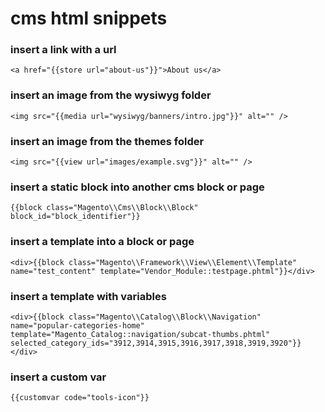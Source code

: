 # cms html snippets

### insert a link with a url

    <a href="{{store url="about-us"}}">About us</a>

### insert an image from the wysiwyg folder

    <img src="{{media url="wysiwyg/banners/intro.jpg"}}" alt="" />

### insert an image from the themes folder

    <img src="{{view url="images/example.svg"}}" alt="" />

### insert a static block into another cms block or page

    {{block class="Magento\\Cms\\Block\\Block" block_id="block_identifier"}}

### insert a template into a block or page

    <div>{{block class="Magento\\Framework\\View\\Element\\Template" name="test_content" template="Vendor_Module::testpage.phtml"}}</div>

### insert a template with variables

    <div>{{block class="Magento\\Catalog\\Block\\Navigation" name="popular-categories-home" template="Magento_Catalog::navigation/subcat-thumbs.phtml" selected_category_ids="3912,3914,3915,3916,3917,3918,3919,3920"}}</div>

### insert a custom var

    {{customvar code="tools-icon"}}
